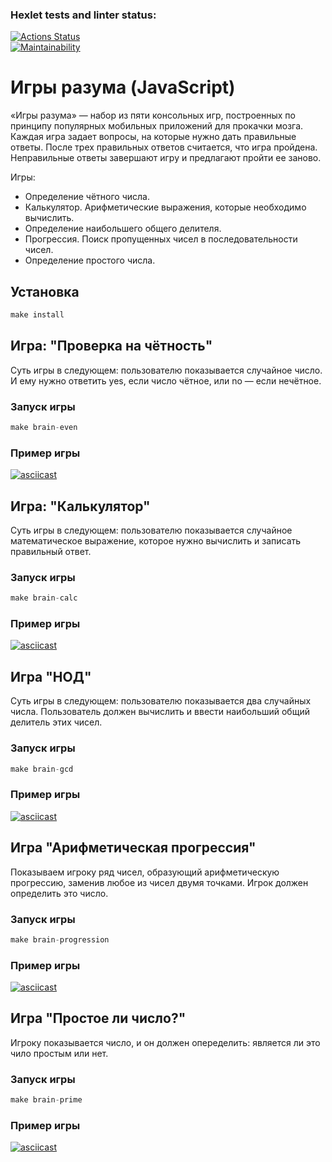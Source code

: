 ### Hexlet tests and linter status:

[![Actions Status](https://github.com/nazhduck/fullstack-javascript-project-44/actions/workflows/hexlet-check.yml/badge.svg)](https://github.com/nazhduck/fullstack-javascript-project-44/actions)  
[![Maintainability](https://api.codeclimate.com/v1/badges/07d8ad6ef8e23fa6fd03/maintainability)](https://codeclimate.com/github/nazhduck/fullstack-javascript-project-44/maintainability)  
# Игры разума (JavaScript)
«Игры разума» — набор из пяти консольных игр, построенных по принципу популярных мобильных приложений для прокачки мозга. Каждая игра задает вопросы, на которые нужно дать правильные ответы. После трех правильных ответов считается, что игра пройдена. Неправильные ответы завершают игру и предлагают пройти ее заново.  

Игры:

- Определение чётного числа.
- Калькулятор. Арифметические выражения, которые необходимо вычислить.
- Определение наибольшего общего делителя.
- Прогрессия. Поиск пропущенных чисел в последовательности чисел.
- Определение простого числа.
## Установка
```javascript
make install
```
## Игра: "Проверка на чётность"
Суть игры в следующем: пользователю показывается случайное число. И ему нужно ответить yes, если число чётное, или no — если нечётное.  
### Запуск игры
```javascript
make brain-even
```
### Пример игры 
[![asciicast](https://asciinema.org/a/624150.svg)](https://asciinema.org/a/624150)
## Игра: "Калькулятор"
Суть игры в следующем: пользователю показывается случайное математическое выражение, которое нужно вычислить и записать правильный ответ.
### Запуск игры
```javascript
make brain-calc
```
### Пример игры  
[![asciicast](https://asciinema.org/a/624156.svg)](https://asciinema.org/a/624156)
## Игра "НОД"
Суть игры в следующем: пользователю показывается два случайных числа. Пользователь должен вычислить и ввести наибольший общий делитель этих чисел.
### Запуск игры
```javascript
make brain-gcd
```
### Пример игры  
[![asciicast](https://asciinema.org/a/624185.svg)](https://asciinema.org/a/624185) 
## Игра "Арифметическая прогрессия"
Показываем игроку ряд чисел, образующий арифметическую прогрессию, заменив любое из чисел двумя точками. Игрок должен определить это число.
### Запуск игры
```javascript
make brain-progression
```
### Пример игры  
[![asciicast](https://asciinema.org/a/625192.svg)](https://asciinema.org/a/625192)
## Игра "Простое ли число?"
Игроку показывается число, и он должен опеределить: является ли это чило простым или нет.
### Запуск игры
```javascript
make brain-prime
```
### Пример игры  
[![asciicast](https://asciinema.org/a/625230.svg)](https://asciinema.org/a/625230)
